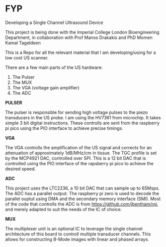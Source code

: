 # FYP
Developing a Single Channel Ultrasound Device

This project is being done with the Imperial College London Bioengineering Department, in collaboration with Prof Manos Drakakis and PhD Momen Kamal Tageldeen

This is a Repo for all the relevant material that I am developing/using for a low cost US scanner.

There are a few main parts of the US hardware:

1. The Pulser 
2. The MUX
3. The VGA (voltage gain amplifier)
4. The ADC


**PULSER**

The pulser is responsible for sending high voltage pulses to the piezo transducers in the US probe. I am using the HV7361 from microchip. It takes simple 3 bit digital instructions. These controlls are sent from the raspberry pi pico using the PIO interface to achieve precise timings.

**VGA**

The VGA controlls the amplification of the US signal and corrects for an attenuation of approximately 1dB/MHz/cm in tissue. The TGC profile is set by the MCP4921 DAC, controlled over SPI.
This is a 12 bit DAC that is controlled using the PIO interface of the rapsberry pi pico to achieve the desired speed.

**ADC** 

This project uses the LTC2236, a 10 bit DAC that can sample up to 65Msps. The ADC has a parallel output. The raspberry pi zero is used to decode the parallel ouptut using DMA and the secondary memory interface (SMI). Most of the code that controlls the ADC is from https://github.com/jbentham/rpi, and merely adapted to suit the needs of the IC of choice.

**MUX**

The multiplexer unit is an optional IC to leverage the single channel architecture of this board to controll multiple transducer channels. This allows for constructing B-Mode images with linear and phased arrays.
